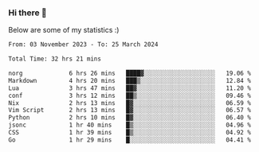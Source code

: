 ### Hi there 👋
Below are some of my statistics :)

<!--START_SECTION:waka-->

```txt
From: 03 November 2023 - To: 25 March 2024

Total Time: 32 hrs 21 mins

norg             6 hrs 26 mins   ████▓░░░░░░░░░░░░░░░░░░░░   19.06 %
Markdown         4 hrs 20 mins   ███▒░░░░░░░░░░░░░░░░░░░░░   12.84 %
Lua              3 hrs 47 mins   ██▓░░░░░░░░░░░░░░░░░░░░░░   11.20 %
conf             3 hrs 12 mins   ██▒░░░░░░░░░░░░░░░░░░░░░░   09.46 %
Nix              2 hrs 13 mins   █▓░░░░░░░░░░░░░░░░░░░░░░░   06.59 %
Vim Script       2 hrs 13 mins   █▓░░░░░░░░░░░░░░░░░░░░░░░   06.57 %
Python           2 hrs 10 mins   █▓░░░░░░░░░░░░░░░░░░░░░░░   06.40 %
jsonc            1 hr 40 mins    █▒░░░░░░░░░░░░░░░░░░░░░░░   04.96 %
CSS              1 hr 39 mins    █▒░░░░░░░░░░░░░░░░░░░░░░░   04.92 %
Go               1 hr 29 mins    █░░░░░░░░░░░░░░░░░░░░░░░░   04.41 %
```

<!--END_SECTION:waka-->

<!--
**KlapenHz/KlapenHz** is a ✨ _special_ ✨ repository because its `README.md` (this file) appears on your GitHub profile.

Here are some ideas to get you started:

- 🔭 I’m currently working on ...
- 🌱 I’m currently learning ...
- 👯 I’m looking to collaborate on ...
- 🤔 I’m looking for help with ...
- 💬 Ask me about ...
- 📫 How to reach me: ...
- 😄 Pronouns: ...
- ⚡ Fun fact: ...
-->
